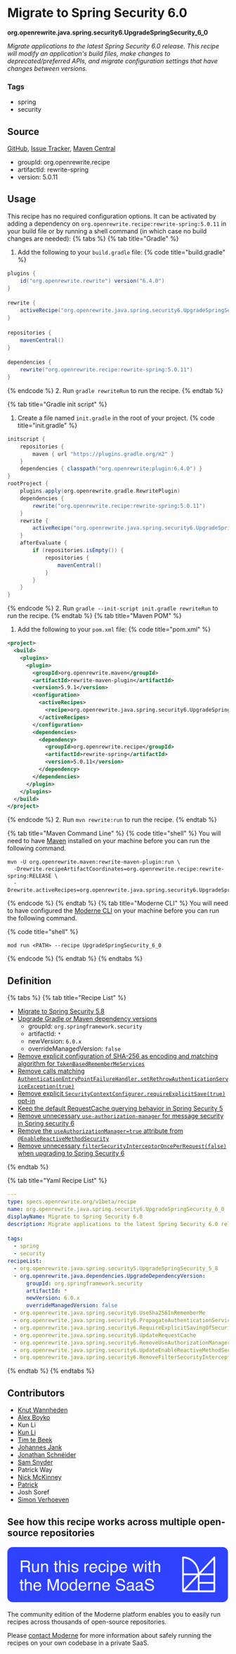 # Migrate to Spring Security 6.0

**org.openrewrite.java.spring.security6.UpgradeSpringSecurity\_6\_0**

_Migrate applications to the latest Spring Security 6.0 release. This recipe will modify an application's build files, make changes to deprecated/preferred APIs, and migrate configuration settings that have changes between versions._

### Tags

* spring
* security

## Source

[GitHub](https://github.com/openrewrite/rewrite-spring/blob/main/src/main/resources/META-INF/rewrite/spring-security-60.yml), [Issue Tracker](https://github.com/openrewrite/rewrite-spring/issues), [Maven Central](https://central.sonatype.com/artifact/org.openrewrite.recipe/rewrite-spring/5.0.11/jar)

* groupId: org.openrewrite.recipe
* artifactId: rewrite-spring
* version: 5.0.11


## Usage

This recipe has no required configuration options. It can be activated by adding a dependency on `org.openrewrite.recipe:rewrite-spring:5.0.11` in your build file or by running a shell command (in which case no build changes are needed): 
{% tabs %}
{% tab title="Gradle" %}
1. Add the following to your `build.gradle` file:
{% code title="build.gradle" %}
```groovy
plugins {
    id("org.openrewrite.rewrite") version("6.4.0")
}

rewrite {
    activeRecipe("org.openrewrite.java.spring.security6.UpgradeSpringSecurity_6_0")
}

repositories {
    mavenCentral()
}

dependencies {
    rewrite("org.openrewrite.recipe:rewrite-spring:5.0.11")
}
```
{% endcode %}
2. Run `gradle rewriteRun` to run the recipe.
{% endtab %}

{% tab title="Gradle init script" %}
1. Create a file named `init.gradle` in the root of your project.
{% code title="init.gradle" %}
```groovy
initscript {
    repositories {
        maven { url "https://plugins.gradle.org/m2" }
    }
    dependencies { classpath("org.openrewrite:plugin:6.4.0") }
}
rootProject {
    plugins.apply(org.openrewrite.gradle.RewritePlugin)
    dependencies {
        rewrite("org.openrewrite.recipe:rewrite-spring:5.0.11")
    }
    rewrite {
        activeRecipe("org.openrewrite.java.spring.security6.UpgradeSpringSecurity_6_0")
    }
    afterEvaluate {
        if (repositories.isEmpty()) {
            repositories {
                mavenCentral()
            }
        }
    }
}
```
{% endcode %}
2. Run `gradle --init-script init.gradle rewriteRun` to run the recipe.
{% endtab %}
{% tab title="Maven POM" %}
1. Add the following to your `pom.xml` file:
{% code title="pom.xml" %}
```xml
<project>
  <build>
    <plugins>
      <plugin>
        <groupId>org.openrewrite.maven</groupId>
        <artifactId>rewrite-maven-plugin</artifactId>
        <version>5.9.1</version>
        <configuration>
          <activeRecipes>
            <recipe>org.openrewrite.java.spring.security6.UpgradeSpringSecurity_6_0</recipe>
          </activeRecipes>
        </configuration>
        <dependencies>
          <dependency>
            <groupId>org.openrewrite.recipe</groupId>
            <artifactId>rewrite-spring</artifactId>
            <version>5.0.11</version>
          </dependency>
        </dependencies>
      </plugin>
    </plugins>
  </build>
</project>
```
{% endcode %}
2. Run `mvn rewrite:run` to run the recipe.
{% endtab %}

{% tab title="Maven Command Line" %}
{% code title="shell" %}
You will need to have [Maven](https://maven.apache.org/download.cgi) installed on your machine before you can run the following command.

```shell
mvn -U org.openrewrite.maven:rewrite-maven-plugin:run \
  -Drewrite.recipeArtifactCoordinates=org.openrewrite.recipe:rewrite-spring:RELEASE \
  -Drewrite.activeRecipes=org.openrewrite.java.spring.security6.UpgradeSpringSecurity_6_0
```
{% endcode %}
{% endtab %}
{% tab title="Moderne CLI" %}
You will need to have configured the [Moderne CLI](https://docs.moderne.io/moderne-cli/cli-intro) on your machine before you can run the following command.

{% code title="shell" %}
```shell
mod run <PATH> --recipe UpgradeSpringSecurity_6_0
```
{% endcode %}
{% endtab %}
{% endtabs %}

## Definition

{% tabs %}
{% tab title="Recipe List" %}
* [Migrate to Spring Security 5.8](../../../java/spring/security5/upgradespringsecurity_5_8.md)
* [Upgrade Gradle or Maven dependency versions](../../../java/dependencies/upgradedependencyversion.md)
  * groupId: `org.springframework.security`
  * artifactId: `*`
  * newVersion: `6.0.x`
  * overrideManagedVersion: `false`
* [Remove explicit configuration of SHA-256 as encoding and matching algorithm for `TokenBasedRememberMeServices`](../../../java/spring/security6/usesha256inrememberme.md)
* [Remove calls matching `AuthenticationEntryPointFailureHandler.setRethrowAuthenticationServiceException(true)`](../../../java/spring/security6/propagateauthenticationserviceexceptions.md)
* [Remove explicit `SecurityContextConfigurer.requireExplicitSave(true)` opt-in](../../../java/spring/security6/requireexplicitsavingofsecuritycontextrepository.md)
* [Keep the default RequestCache querying behavior in Spring Security 5](../../../java/spring/security6/updaterequestcache.md)
* [Remove unnecessary `use-authorization-manager` for message security in Spring security 6](../../../java/spring/security6/removeuseauthorizationmanager.md)
* [Remove the `useAuthorizationManager=true` attribute from `@EnableReactiveMethodSecurity`](../../../java/spring/security6/updateenablereactivemethodsecurity.md)
* [Remove unnecessary `filterSecurityInterceptorOncePerRequest(false)` when upgrading to Spring Security 6](../../../java/spring/security6/removefiltersecurityinterceptoronceperrequest.md)

{% endtab %}

{% tab title="Yaml Recipe List" %}
```yaml
---
type: specs.openrewrite.org/v1beta/recipe
name: org.openrewrite.java.spring.security6.UpgradeSpringSecurity_6_0
displayName: Migrate to Spring Security 6.0
description: Migrate applications to the latest Spring Security 6.0 release. This recipe will modify an application's build files, make changes to deprecated/preferred APIs, and migrate configuration settings that have changes between versions.

tags:
  - spring
  - security
recipeList:
  - org.openrewrite.java.spring.security5.UpgradeSpringSecurity_5_8
  - org.openrewrite.java.dependencies.UpgradeDependencyVersion:
      groupId: org.springframework.security
      artifactId: *
      newVersion: 6.0.x
      overrideManagedVersion: false
  - org.openrewrite.java.spring.security6.UseSha256InRememberMe
  - org.openrewrite.java.spring.security6.PropagateAuthenticationServiceExceptions
  - org.openrewrite.java.spring.security6.RequireExplicitSavingOfSecurityContextRepository
  - org.openrewrite.java.spring.security6.UpdateRequestCache
  - org.openrewrite.java.spring.security6.RemoveUseAuthorizationManager
  - org.openrewrite.java.spring.security6.UpdateEnableReactiveMethodSecurity
  - org.openrewrite.java.spring.security6.RemoveFilterSecurityInterceptorOncePerRequest

```
{% endtab %}
{% endtabs %}

## Contributors
* [Knut Wannheden](mailto:knut@moderne.io)
* [Alex Boyko](mailto:aboyko@vmware.com)
* Kun Li
* [Kun Li](mailto:kun@moderne.io)
* [Tim te Beek](mailto:tim@moderne.io)
* [Johannes Jank](mailto:johannes.wengert@googlemail.com)
* [Jonathan Schnéider](mailto:jkschneider@gmail.com)
* [Sam Snyder](mailto:sam@moderne.io)
* Patrick Way
* [Nick McKinney](mailto:mckinneynichoals@gmail.com)
* [Patrick](mailto:patway99@gmail.com)
* Josh Soref
* [Simon Verhoeven](mailto:verhoeven.simon@gmail.com)


## See how this recipe works across multiple open-source repositories

[![Moderne Link Image](/.gitbook/assets/ModerneRecipeButton.png)](https://app.moderne.io/recipes/org.openrewrite.java.spring.security6.UpgradeSpringSecurity_6_0)

The community edition of the Moderne platform enables you to easily run recipes across thousands of open-source repositories.

Please [contact Moderne](https://moderne.io/product) for more information about safely running the recipes on your own codebase in a private SaaS.
